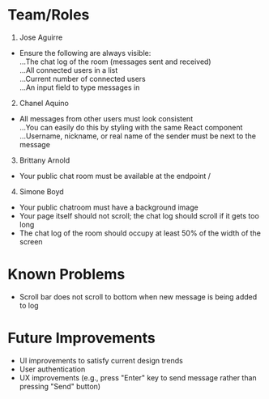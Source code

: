 # Team/Roles
1. Jose Aguirre
* Ensure the following are always visible:  
...The chat log of the room (messages sent and received)  
...All connected users in a list  
...Current number of connected users  
...An input field to type messages in

2. Chanel Aquino
* All messages from other users must look consistent  
...You can easily do this by styling with the same React component  
...Username, nickname, or real name of the sender must be next to the message

3. Brittany Arnold
* Your public chat room must be available at the endpoint /

4. Simone Boyd
* Your public chatroom must have a background image  
* Your page itself should not scroll; the chat log should scroll if it gets too long  
* The chat log of the room should occupy at least 50% of the width of the screen

# Known Problems
* Scroll bar does not scroll to bottom when new message is being added to log
# Future Improvements
* UI improvements to satisfy current design trends
* User authentication
* UX improvements (e.g., press "Enter" key to send message rather than pressing "Send" button)


